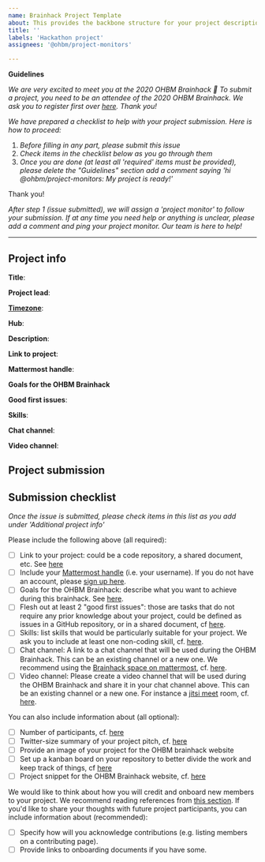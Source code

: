 ```yaml
---
name: Brainhack Project Template
about: This provides the backbone structure for your project description. Please follow along to submit your project!
title: ''
labels: 'Hackathon project'
assignees: '@ohbm/project-monitors'

---
```

**Guidelines**

*We are very excited to meet you at the 2020 OHBM Brainhack 🎉* *To submit a project, you need to be an attendee of the 2020 OHBM Brainhack. We ask you to register first over [here](http://www.humanbrainmapping.org/HackathonReg/). Thank you!*

*We have prepared a checklist to help with your project submission. Here is how to proceed:*
 1. *Before filling in any part, please submit this issue*
 2. *Check items in the checklist below as you go through them*
 3. *Once you are done (at least all 'required' items must be provided), please delete the "Guidelines" section add a comment saying 'hi @ohbm/project-monitors: My project is ready!'*

Thank you!

*After step 1 (issue submitted), we will assign a 'project monitor' to follow your submission. If at any time you need help or anything is unclear, please add a comment and ping your project monitor. Our team is here to help!*


----------------------------
## Project info
<!-- *Please fill this in first and then submit the issue* -->

**Title**:
<!--Name of your awesome project. Please also update the title of the issue to be the title of your project-->

**Project lead**:
<!--Your name and GitHub login, possibly more than 1 lead-->

**[Timezone](https://github.com/ohbm/hackathon2020/blob/master/.github/ISSUE_TEMPLATE/handbooks/projects.md#timezone)**:
<!--UTC offset of your timezone (cf. https://www.timeanddate.com/time/map/ for example).-->

**Hub**:
<!--Asia and Pacific / Europe, Middle East and Africa / The Americas based on location of project lead. Possibly more than 1 hub.-->

**Description**:
<!--Describe the main idea and context of your project in a few sentences.-->

**Link to project**:

**Mattermost handle**:

**Goals for the OHBM Brainhack**

**Good first issues**:

**Skills**:

**Chat channel**:

**Video channel**:

## Project submission

## Submission checklist
*Once the issue is submitted, please check items in this list as you add under 'Additional project info'*

Please include the following above (all required):
-   [ ] Link to your project: could be a code repository, a shared document, etc. See [here](https://github.com/ohbm/hackathon2020/blob/master/.github/ISSUE_TEMPLATE/handbooks/projects.md#link-to-project)
-   [ ] Include your [Mattermost handle](https://mattermost.brainhack.org/) (i.e. your username). If you do not have an account, please [sign up here](https://mattermost.brainhack.org/signup_email).
-   [ ] Goals for the OHBM Brainhack: describe what you want to achieve during this brainhack. See [here](https://github.com/ohbm/hackathon2020/blob/master/.github/ISSUE_TEMPLATE/handbooks/projects.md#goals).
-   [ ] Flesh out at least 2 "good first issues": those are tasks that do not require any prior knowledge about your project, could be defined as issues in a GitHub repository, or in a shared document, cf [here](https://github.com/ohbm/hackathon2020/blob/master/.github/ISSUE_TEMPLATE/handbooks/projects.md#onboarding-2-good-first-issues).
-   [ ] Skills: list skills that would be particularly suitable for your project. We ask you to include at least one non-coding skill, cf. [here](https://github.com/ohbm/hackathon2020/blob/master/.github/ISSUE_TEMPLATE/handbooks/projects.md#onboarding-skills).
-   [ ] Chat channel: A link to a chat channel that will be used during the OHBM Brainhack. This can be an existing channel or a new one. We recommend using the [Brainhack space on mattermost](https://mattermost.brainhack.org/), cf. [here](https://github.com/ohbm/hackathon2020/blob/master/.github/ISSUE_TEMPLATE/handbooks/projects.md#chat).
-   [ ] Video channel: Please create a video channel that will be used during the OHBM Brainhack and share it in your chat channel above. This can be an existing channel or a new one. For instance a [jitsi meet](https://meet.jit.si/) room, cf. [here](https://github.com/ohbm/hackathon2020/blob/master/.github/ISSUE_TEMPLATE/handbooks/projects.md#video-calls).

You can also include information about (all optional):
-   [ ] Number of participants, cf. [here](https://github.com/ohbm/hackathon2020/blob/master/.github/ISSUE_TEMPLATE/handbooks/projects.md#participant-capacity)
-   [ ] Twitter-size summary of your project pitch, cf. [here](https://github.com/ohbm/hackathon2020/blob/master/.github/ISSUE_TEMPLATE/handbooks/projects.md#twitter-size-summary-of-your-project-pitch)
-   [ ] Provide an image of your project for the OHBM brainhack website
-   [ ] Set up a kanban board on your repository to better divide the work and keep track of things, cf [here](https://github.com/ohbm/hackathon2020/blob/master/.github/ISSUE_TEMPLATE/handbooks/projects.md#set-up-a-kanban-board)
-   [ ] Project snippet for the OHBM Brainhack website, cf. [here](https://github.com/ohbm/hackathon2020/blob/master/.github/ISSUE_TEMPLATE/handbooks/projects.md#project-snippet-for-the-ohbm-brainhack-website)

We would like to think about how you will credit and onboard new members to your project. We recommend reading references from [this section](https://github.com/ohbm/hackathon2020/blob/master/.github/ISSUE_TEMPLATE/handbooks/projects.md#credit-and-onboarding). If you'd like to share your thoughts with future project participants, you can include information about (recommended):
-   [ ] Specify how will you acknowledge contributions (e.g. listing members on a contributing page).
-   [ ] Provide links to onboarding documents if you have some.
